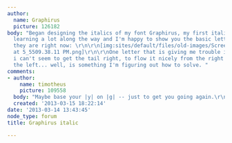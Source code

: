 ```yaml
---
author:
  name: Graphirus
  picture: 126182
body: "Began designing the italics of my font Graphirus, my first italics! I've been
  learning a lot along the way and I'm happy to show you the basic letter shapes as
  they are right now: \r\n\r\n[img:sites/default/files/old-images/Screen Shot 2013-03-14
  at 5_5509.38.11 PM.png]\r\n\r\nOne letter that is giving me trouble is the \"y\"...
  i can't seem to get the tail right, to flow it nicely from the right's arm into
  the left... well, is something I'm figuring out how to solve. "
comments:
- author:
    name: timotheus
    picture: 109558
  body: "Maybe base your |y| on |g| -- just to get you going again.\r\n\r\n-t"
  created: '2013-03-15 18:22:14'
date: '2013-03-14 13:43:45'
node_type: forum
title: Graphirus italic

---
```

